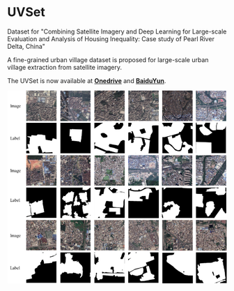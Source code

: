 # UVSet
Dataset for "Combining Satellite Imagery and Deep Learning for Large-scale Evaluation and Analysis of Housing Inequality: Case study of Pearl River Delta, China"

A fine-grained urban village dataset is proposed for large-scale urban village extraction from satellite imagery.

The UVSet is now available at [**Onedrive**](https://mail2sysueducn-my.sharepoint.com/:f:/g/personal/liumx23_mail2_sysu_edu_cn/EhKNkb89k2BPn2ASW3WqYuUBNkUAioi9hZbnpHILG-8akg?e=mhyISV) and [**BaiduYun**](https://pan.baidu.com/s/1fEIBfQ0CwEpFB3-93aV3uQ?pwd=djd3).

   ![datasets](figs/UVset.png)
